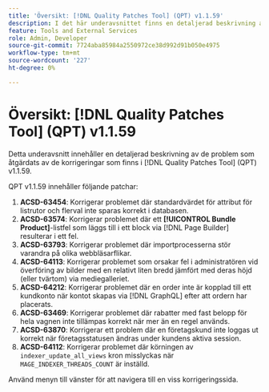 ```yaml
---
title: 'Översikt: [!DNL Quality Patches Tool] (QPT) v1.1.59'
description: I det här underavsnittet finns en detaljerad beskrivning av de problem som åtgärdats av de korrigeringar som finns i  [!DNL Quality Patches Tool] (QPT) v1.1.59.
feature: Tools and External Services
role: Admin, Developer
source-git-commit: 7724aba85984a2550972ce38d992d91b050e4975
workflow-type: tm+mt
source-wordcount: '227'
ht-degree: 0%

---
```


# Översikt: [!DNL Quality Patches Tool] (QPT) v1.1.59

Detta underavsnitt innehåller en detaljerad beskrivning av de problem som åtgärdats av de korrigeringar som finns i [!DNL Quality Patches Tool] (QPT) v1.1.59.

QPT v1.1.59 innehåller följande patchar:

1. **ACSD-63454**: Korrigerar problemet där standardvärdet för attribut för listrutor och flerval inte sparas korrekt i databasen.
1. **ACSD-63574**: Korrigerar problemet där ett **[!UICONTROL Bundle Product]**-listfel som läggs till i ett block via [!DNL Page Builder] resulterar i ett fel.
1. **ACSD-63793**: Korrigerar problemet där importprocesserna stör varandra på olika webbläsarflikar.
1. **ACSD-64113**: Korrigerar problemet som orsakar fel i administratören vid överföring av bilder med en relativt liten bredd jämfört med deras höjd (eller tvärtom) via mediegalleriet.
1. **ACSD-64212**: Korrigerar problemet där en order inte är kopplad till ett kundkonto när kontot skapas via [!DNL GraphQL] efter att ordern har placerats.
1. **ACSD-63469**: Korrigerar problemet där rabatter med fast belopp för hela vagnen inte tillämpas korrekt när mer än en regel används.
1. **ACSD-63870**: Korrigerar ett problem där en företagskund inte loggas ut korrekt när företagsstatusen ändras under kundens aktiva session.
1. **ACSD-64112**: Korrigerar problemet där körningen av `indexer_update_all_views` kron misslyckas när `MAGE_INDEXER_THREADS_COUNT` är inställd.

Använd menyn till vänster för att navigera till en viss korrigeringssida.
